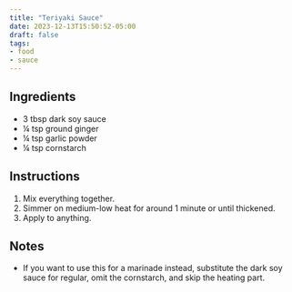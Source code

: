 ```yaml
---
title: "Teriyaki Sauce"
date: 2023-12-13T15:50:52-05:00
draft: false
tags:
- food
- sauce
---
```


## Ingredients
- 3 tbsp dark soy sauce
- &frac14; tsp ground ginger
- &frac14; tsp garlic powder
- &frac14; tsp cornstarch

## Instructions
1. Mix everything together.
1. Simmer on medium-low heat for around 1 minute or until thickened.
1. Apply to anything.

## Notes
- If you want to use this for a marinade instead, substitute the dark soy sauce for regular, omit the cornstarch, and skip the heating part.
